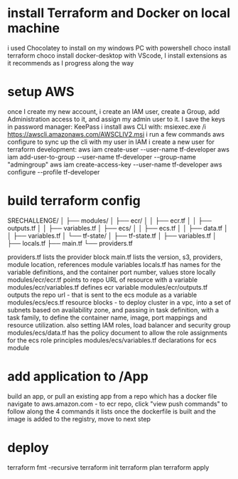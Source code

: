 # install Terraform and Docker on local machine
i used Chocolatey to install on my windows PC with powershell
choco install terraform
choco install docker-desktop 
with VScode, I install extensions as it recommends as I progress along the way

# setup AWS
once I create my new account, i create an IAM user, create a Group, add Administration access to it, and assign my admin user to it. I save the keys in password manager: KeePass
i install aws CLI with:
msiexec.exe /i https://awscli.amazonaws.com/AWSCLIV2.msi
i run a few commands 
aws configure to sync up the cli with my user in IAM
i create a new user for terraform development:
aws iam create-user --user-name tf-developer
aws iam add-user-to-group --user-name tf-developer --group-name "admingroup"
aws iam create-access-key --user-name tf-developer
aws configure --profile tf-developer

# build terraform config
SRECHALLENGE/
│
├── modules/
│   ├── ecr/
│   │   ├── ecr.tf
│   │   ├── outputs.tf
│   │   ├── variables.tf
│   ├── ecs/
│   │   ├── ecs.tf
│   │   ├── data.tf
│   │   ├── variables.tf
│   └── tf-state/
│       ├── tf-state.tf
│       ├── variables.tf
│
├── locals.tf
├── main.tf
└── providers.tf

providers.tf lists the provider block
main.tf lists the version, s3, providers, module location, references module variables
locals.tf has names for the variable definitions, and the container port number, values store locally
modules/ecr/ecr.tf points to repo URL of resource with a variable
modules/ecr/variables.tf defines ecr variable
modules/ecr/outputs.tf outputs the repo url - that is sent to the ecs module as a variable
modules/ecs/ecs.tf resource blocks - to deploy cluster in a vpc, into a set of subnets based on availability zone, and passing in task definition, with a task family, to define the container name, image, port mappings and resource utilization. also setting IAM roles, load balancer and security group
modules/ecs/data.tf has the policy document to allow the role assignments for the ecs role principles 
modules/ecs/variables.tf declarations for ecs module

# add application to /App 
build an app, or pull an existing app from a repo which has a docker file
navigate to aws.amazon.com - to ecr repo, click "view push commands" to follow along the 4 commands it lists
once the dockerfile is built and the image is added to the registry, move to next step

# deploy 
terraform fmt -recursive
terraform init
terraform plan
terraform apply
